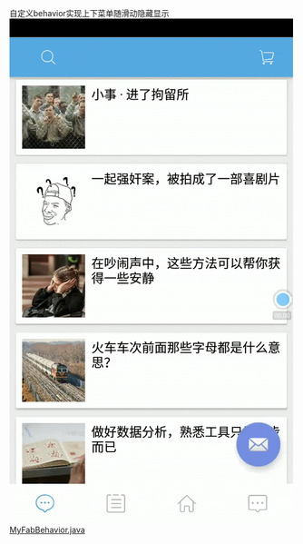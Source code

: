 自定义behavior实现上下菜单随滑动隐藏显示
![演示](https://github.com/sunshu/BehaviorDemo/blob/master/gif/zhi.gif)
[MyFabBehavior.java](https://github.com/sunshu/BehaviorDemo/blob/master/app/src/main/java/nus/me/behaviordemo/MyFabBehavior.java)



